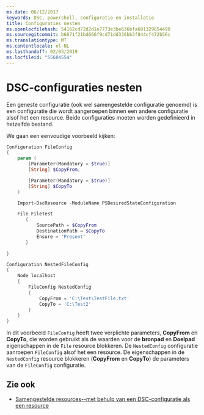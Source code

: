 ```yaml
---
ms.date: 06/12/2017
keywords: DSC, powershell, configuratie en installatie
title: Configuraties nesten
ms.openlocfilehash: 54162cd72d2d1e7773e3be636bfa681329854498
ms.sourcegitcommit: b6871f21bd666f9cd71dd336bb3f844cf472b56c
ms.translationtype: MT
ms.contentlocale: nl-NL
ms.lasthandoff: 02/03/2019
ms.locfileid: "55684554"
---
```

# <a name="nesting-dsc-configurations"></a>DSC-configuraties nesten

Een geneste configuratie (ook wel samengestelde configuratie genoemd) is een configuratie die wordt aangeroepen binnen een andere configuratie alsof het een resource.
Beide configuraties moeten worden gedefinieerd in hetzelfde bestand.

We gaan een eenvoudige voorbeeld kijken:

```powershell
Configuration FileConfig
{
    param (
        [Parameter(Mandatory = $true)]
        [String] $CopyFrom,

        [Parameter(Mandatory = $true)]
        [String] $CopyTo
    )

    Import-DscResource -ModuleName PSDesiredStateConfiguration

    File FileTest
       {
           SourcePath = $CopyFrom
           DestinationPath = $CopyTo
           Ensure = 'Present'
       }

}

Configuration NestedFileConfig
{
    Node localhost
    {
        FileConfig NestedConfig
        {
            CopyFrom = 'C:\Test\TestFile.txt'
            CopyTo = 'C:\Test2'
        }
    }
}
```

In dit voorbeeld `FileConfig` heeft twee verplichte parameters, **CopyFrom** en **CopyTo**, die worden gebruikt als de waarden voor de **bronpad** en  **Doelpad** eigenschappen in de `File` resource blokkeren.
De `NestedConfig` configuratie aanroepen `FileConfig` alsof het een resource.
De eigenschappen in de `NestedConfig` resource blokkeren (**CopyFrom** en **CopyTo**) de parameters van de `FileConfig` configuratie.

## <a name="see-also"></a>Zie ook

- [Samengestelde resources--met behulp van een DSC-configuratie als een resource](../resources/authoringResourceComposite.md)